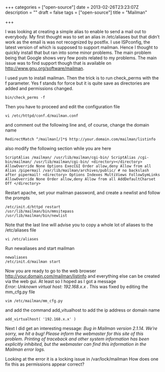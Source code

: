 +++
categories = ["open-source"]
date = 2013-02-26T23:23:07Z
description = ""
draft = false
tags = ["open-source"]
title = "Mailman"

+++

I was looking at creating a simple alias to enable to send a mail out to everybody. My first thought was to set an alias in /etc/aliases but that didn’t work as the email is was not recognized by postfix. I use ISPconfig, the latest version of which is supposed to support mailman. Hence I thought to quickly install that but ran into some minor problems. The main problem being that Google shows very few posts related to my problems. The main issue was to find support though that is available on http://www.gnu.org/software/mailman.

I used yum to install mailman. Then the trick is to run check_perms with the f parameter. Yes f stands for force but it is quite save as directories are added and permissions changed.

    bin/check_perms -f

Then you have to proceed and edit the configuration file

    vi /etc/httpd/conf.d/mailman.conf

and comment out the following line and, of course, change the domain name

    RedirectMatch ^/mailman[/]*$ http://your.domain.com/mailman/listinfo

also modify the following section while you are here

    ScriptAlias /mailman/ /usr/lib/mailman/cgi-bin/ ScriptAlias /cgi-bin/mailman/ /usr/lib/mailman/cgi-bin/ <directory></directory> AllowOverride None Options ExecCGI Order allow,deny Allow from all Alias /pipermail /var/lib/mailman/archives/public/ # no backslash after pipermail! <directory> Options Indexes MultiViews FollowSymLinks AllowOverride None Order allow,deny Allow from all AddDefaultCharset Off </directory>

Restart apache, set your mailman password, and create a newlist and follow the prompts

    /etc/init.d/httpd restart 
    /usr/lib/mailman/bin/mmsitepass 
    /usr/lib/mailman/bin/newlist

Note that the last line will advise you to copy a whole lot of aliases to the /etc/aliases file

    vi /etc/aliases

Run newaliases and start mailman  
     
    newaliases  
    /etc/init.d/mailman start

Now you are ready to go to the web browser http://your.domain.com/mailman/listinfo and everything else can be created via the web gui. At least so I hoped as I got a message  
*Error: Unknown virtual host: 192.168.x.x* . This was fixed by editing the mm_cfg.py file

    vim /etc/mailman/mm_cfg.py

and add the command add_vitualhost to add the ip address or domain name

    add_virtualhost( '192.168.x.x' )

Next I did get an interesting message: *Bug in Mailman version 2.1.14. We’re sorry, we hit a bug! Please inform the webmaster for this site of this problem. Printing of traceback and other system information has been explicitly inhibited, but the webmaster can find this information in the Mailman error logs.*

Looking at the error it is a locking issue in /var/lock/mailman How does one fix this as permissions appear correct?


